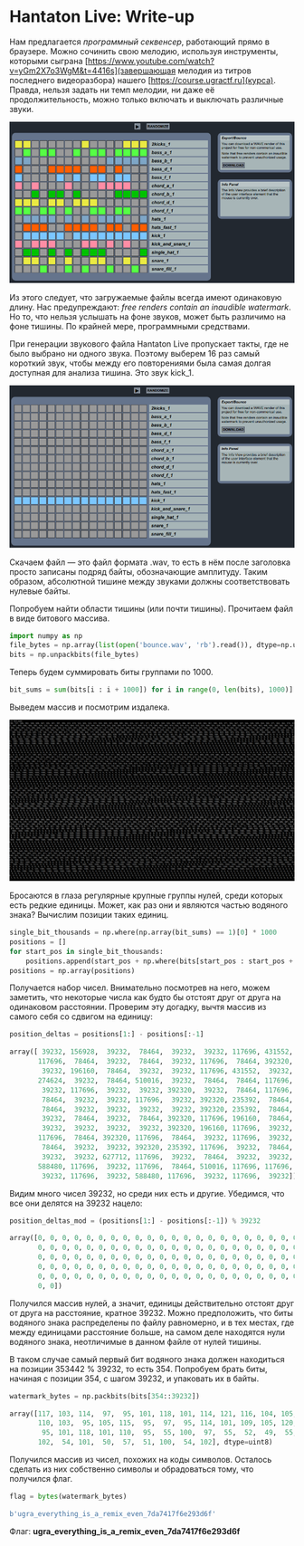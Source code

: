 # Hantaton Live: Write-up

Нам предлагается _программный секвенсер_, работающий прямо в браузере. Можно сочинить свою мелодию, используя инструменты, которыми сыграна [https://www.youtube.com/watch?v=yGm2X7o3WgM&t=4416s](завершающая мелодия из титров последнего видеоразбора) нашего [https://course.ugractf.ru](курса). Правда, нельзя задать ни темп мелодии, ни даже её продолжительность, можно только включать и выключать различные звуки.

![Интерфейс](writeup/hantaton.png)

Из этого следует, что загружаемые файлы всегда имеют одинаковую длину. Нас предупреждают: _free renders contain an inaudible watermark_. Но то, что нельзя услышать на фоне звуков, может быть различимо на фоне тишины. По крайней мере, программными средствами.

При генерации звукового файла Hantaton Live пропускает такты, где не было выбрано ни одного звука. Поэтому выберем 16 раз самый короткий звук, чтобы между его повторениями была самая долгая доступная для анализа тишина. Это звук kick\_1.

![Выбран нужный звук](writeup/kick1.png)

Скачаем файл — это файл формата .wav, то есть в нём после заголовка просто записаны подряд байты, обозначающие амплитуду. Таким образом, абсолютной тишине между звуками должны соответствовать нулевые байты.

Попробуем найти области тишины (или почти тишины). Прочитаем файл в виде битового массива.

```python
import numpy as np
file_bytes = np.array(list(open('bounce.wav', 'rb').read()), dtype=np.uint8)
bits = np.unpackbits(file_bytes)
```

Теперь будем суммировать биты группами по 1000.
```python
bit_sums = sum(bits[i : i + 1000]) for i in range(0, len(bits), 1000)]
```

Выведем массив и посмотрим издалека.

![Битовые суммы групп по тысяче](writeup/bitsums.png)

Бросаются в глаза регулярные крупные группы нулей, среди которых есть редкие единицы. Может, как раз они и являются частью водяного знака? Вычислим позиции таких единиц.

```python
single_bit_thousands = np.where(np.array(bit_sums) == 1)[0] * 1000
positions = []
for start_pos in single_bit_thousands:
    positions.append(start_pos + np.where(bits[start_pos : start_pos + 1000] == 1)[0][0])
positions = np.array(positions)
```

Получается набор чисел. Внимательно посмотрев на него, можем заметить, что некоторые числа как будто бы отстоят друг от друга на одинаковом расстоянии. Проверим эту догадку, вычтя массив из самого себя со сдвигом на единицу:

```python
position_deltas = positions[1:] - positions[:-1]
```

```python
array([ 39232, 156928,  39232,  78464,  39232,  39232, 117696, 431552,
       117696,  78464,  39232,  78464,  39232, 117696,  78464, 392320,
        39232, 196160,  78464,  39232,  39232, 117696, 431552,  39232,
       274624,  39232,  78464, 510016,  39232,  78464,  78464, 117696,
        39232, 117696,  39232,  39232, 392320,  39232,  78464, 117696,
        78464,  39232,  39232, 117696,  39232, 392320, 235392,  78464,
        78464,  39232,  39232,  39232,  39232, 392320, 235392,  78464,
        39232,  78464,  39232,  78464, 392320, 117696, 196160,  78464,
        39232,  39232,  39232,  39232, 392320, 196160, 117696,  39232,
       117696,  78464, 392320, 117696,  78464,  39232, 117696,  39232,
        78464,  39232,  39232, 392320, 235392, 117696,  39232,  78464,
        39232,  39232, 627712, 117696,  39232,  78464,  39232,  39232,
       588480, 117696,  39232, 117696,  78464, 510016, 117696, 117696,
        39232, 117696,  39232, 588480, 117696,  39232, 117696,  39232])
```

Видим много чисел 39232, но среди них есть и другие. Убедимся, что все они делятся на 39232 нацело:

```python
position_deltas_mod = (positions[1:] - positions[:-1]) % 39232
```

```python
array([0, 0, 0, 0, 0, 0, 0, 0, 0, 0, 0, 0, 0, 0, 0, 0, 0, 0, 0, 0, 0, 0,
       0, 0, 0, 0, 0, 0, 0, 0, 0, 0, 0, 0, 0, 0, 0, 0, 0, 0, 0, 0, 0, 0,
       0, 0, 0, 0, 0, 0, 0, 0, 0, 0, 0, 0, 0, 0, 0, 0, 0, 0, 0, 0, 0, 0,
       0, 0, 0, 0, 0, 0, 0, 0, 0, 0, 0, 0, 0, 0, 0, 0, 0, 0, 0, 0, 0, 0,
       0, 0, 0, 0, 0, 0, 0, 0, 0, 0, 0, 0, 0, 0, 0, 0, 0, 0, 0, 0, 0, 0,
       0, 0])
```

Получился массив нулей, а значит, единицы действительно отстоят друг от друга на расстояние, кратное 39232. Можно предположить, что биты водяного знака распределены по файлу равномерно, и в тех местах, где между единицами расстояние больше, на самом деле находятся нули водяного знака, неотличимые в данном файле от нулей тишины.

В таком случае самый первый бит водяного знака должен находиться на позиции 353442 % 39232, то есть 354. Попробуем брать биты, начиная с позиции 354, с шагом 39232, и упаковать их в байты.

```python
watermark_bytes = np.packbits(bits[354::39232])
```

```python
array([117, 103, 114,  97,  95, 101, 118, 101, 114, 121, 116, 104, 105,
       110, 103,  95, 105, 115,  95,  97,  95, 114, 101, 109, 105, 120,
        95, 101, 118, 101, 110,  95,  55, 100,  97,  55,  52,  49,  55,
       102,  54, 101,  50,  57,  51, 100,  54, 102], dtype=uint8)
```

Получился массив из чисел, похожих на коды символов. Осталось сделать из них собственно символы и обрадоваться тому, что получился флаг.

```python
flag = bytes(watermark_bytes)
```

```python
b'ugra_everything_is_a_remix_even_7da7417f6e293d6f'
```

Флаг: **ugra_everything_is_a_remix_even_7da7417f6e293d6f**
